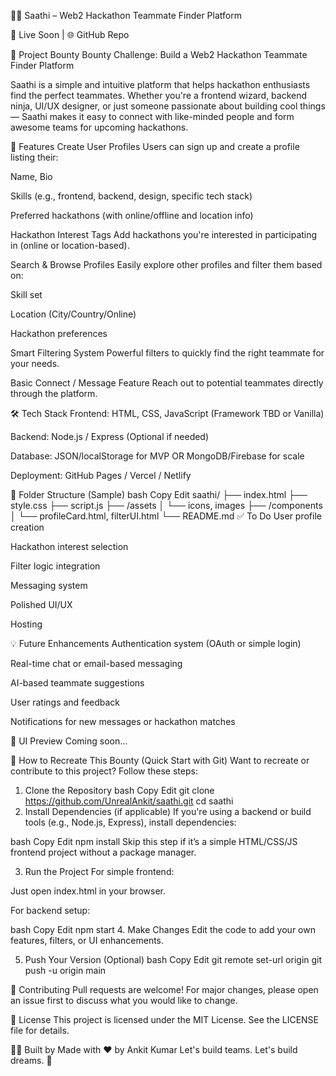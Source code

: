 🧑‍💻 Saathi – Web2 Hackathon Teammate Finder Platform

🔗 Live Soon | 🌐 GitHub Repo

🚀 Project Bounty
Bounty Challenge: Build a Web2 Hackathon Teammate Finder Platform

Saathi is a simple and intuitive platform that helps hackathon enthusiasts find the perfect teammates. Whether you're a frontend wizard, backend ninja, UI/UX designer, or just someone passionate about building cool things — Saathi makes it easy to connect with like-minded people and form awesome teams for upcoming hackathons.

🌟 Features
Create User Profiles
Users can sign up and create a profile listing their:

Name, Bio

Skills (e.g., frontend, backend, design, specific tech stack)

Preferred hackathons (with online/offline and location info)

Hackathon Interest Tags
Add hackathons you're interested in participating in (online or location-based).

Search & Browse Profiles
Easily explore other profiles and filter them based on:

Skill set

Location (City/Country/Online)

Hackathon preferences

Smart Filtering System
Powerful filters to quickly find the right teammate for your needs.

Basic Connect / Message Feature
Reach out to potential teammates directly through the platform.

🛠 Tech Stack
Frontend: HTML, CSS, JavaScript (Framework TBD or Vanilla)

Backend: Node.js / Express (Optional if needed)

Database: JSON/localStorage for MVP OR MongoDB/Firebase for scale

Deployment: GitHub Pages / Vercel / Netlify

📁 Folder Structure (Sample)
bash
Copy
Edit
saathi/
├── index.html
├── style.css
├── script.js
├── /assets
│   └── icons, images
├── /components
│   └── profileCard.html, filterUI.html
└── README.md
✅ To Do
 User profile creation

 Hackathon interest selection

 Filter logic integration

 Messaging system

 Polished UI/UX

 Hosting

💡 Future Enhancements
Authentication system (OAuth or simple login)

Real-time chat or email-based messaging

AI-based teammate suggestions

User ratings and feedback

Notifications for new messages or hackathon matches

📸 UI Preview
Coming soon…

🚧 How to Recreate This Bounty (Quick Start with Git)
Want to recreate or contribute to this project? Follow these steps:

1. Clone the Repository
bash
Copy
Edit
git clone https://github.com/UnrealAnkit/saathi.git
cd saathi
2. Install Dependencies (if applicable)
If you're using a backend or build tools (e.g., Node.js, Express), install dependencies:

bash
Copy
Edit
npm install
Skip this step if it’s a simple HTML/CSS/JS frontend project without a package manager.

3. Run the Project
For simple frontend:

Just open index.html in your browser.

For backend setup:

bash
Copy
Edit
npm start
4. Make Changes
Edit the code to add your own features, filters, or UI enhancements.

5. Push Your Version (Optional)
bash
Copy
Edit
git remote set-url origin <your-forked-repo-url>
git push -u origin main

🤝 Contributing
Pull requests are welcome! For major changes, please open an issue first to discuss what you would like to change.

📜 License
This project is licensed under the MIT License. See the LICENSE file for details.

👨‍💻 Built by
Made with ❤️ by Ankit Kumar
Let's build teams. Let's build dreams. 🚀

